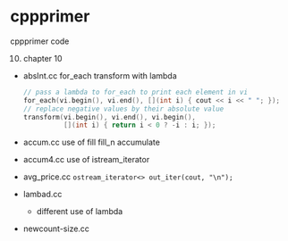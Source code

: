 cppprimer
=========

cppprimer code

10. chapter 10
   * absInt.cc
     for_each transform with lambda
     ```c++
     // pass a lambda to for_each to print each element in vi
     for_each(vi.begin(), vi.end(), [](int i) { cout << i << " "; });
     // replace negative values by their absolute value
     transform(vi.begin(), vi.end(), vi.begin(),
               [](int i) { return i < 0 ? -i : i; });
     ```
   * accum.cc
     use of fill fill_n accumulate
   * accum4.cc
     use of istream_iterator

   * avg_price.cc 
     `ostream_iterator<> out_iter(cout, "\n");`
   * lambad.cc
     - different use of lambda
   * newcount-size.cc
  
